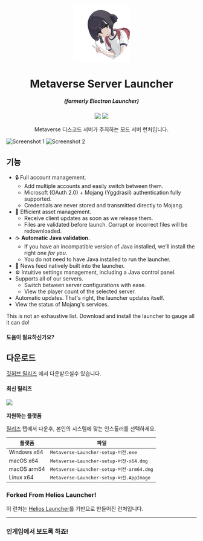 <p align="center"><img src="./app/assets/images/SealCircle.png" width="150px" height="150px" alt="Metaverse Works"></p>

<h1 align="center">Metaverse Server Launcher</h1>

<em><h5 align="center">(formerly Electron Launcher)</h5></em>

<p align="center"><img src="https://forthebadge.com/images/badges/0-percent-optimized.svg"> <img src="https://forthebadge.com/images/badges/built-with-love.svg">
</p>

<p align="center">Metaverse 디스코드 서버가 주최하는 모드 서버 런처입니다.</p>

![Screenshot 1](https://media.discordapp.net/attachments/1093299185949872211/1259073449016557619/image.png?ex=668a5b06&is=66890986&hm=a65ccc31e576ac27ef66179a937a8af2a7d1a00388b5f634a18b8a721c80f830&=&format=webp&quality=lossless&width=550&height=311)
![Screenshot 2](https://media.discordapp.net/attachments/1093299185949872211/1259073505522352248/image.png?ex=668a5b14&is=66890994&hm=19f06933ba5a65266919e029e5d3d896d05963d62021237df9ae72450d3353e8&=&format=webp&quality=lossless&width=550&height=310)

## 기능

* 🔒 Full account management.
  * Add multiple accounts and easily switch between them.
  * Microsoft (OAuth 2.0) + Mojang (Yggdrasil) authentication fully supported.
  * Credentials are never stored and transmitted directly to Mojang.
* 📂 Efficient asset management.
  * Receive client updates as soon as we release them.
  * Files are validated before launch. Corrupt or incorrect files will be redownloaded.
* ☕ **Automatic Java validation.**
  * If you have an incompatible version of Java installed, we'll install the right one *for you*.
  * You do not need to have Java installed to run the launcher.
* 📰 News feed natively built into the launcher.
* ⚙️ Intuitive settings management, including a Java control panel.
* Supports all of our servers.
  * Switch between server configurations with ease.
  * View the player count of the selected server.
* Automatic updates. That's right, the launcher updates itself.
*  View the status of Mojang's services.

This is not an exhaustive list. Download and install the launcher to gauge all it can do!

#### 도움이 필요하신가요? 

## 다운로드

[깃허브 릴리즈](https://github.com/dscalzi/HeliosLauncher/releases) 에서 다운받으실수 있습니다.

#### 최신 릴리즈

[![](https://img.shields.io/github/release/dscalzi/HeliosLauncher.svg?style=flat-square)](https://github.com/dscalzi/HeliosLauncher/releases/latest)


**지원하는 플랫폼**

[릴리즈](https://github.com/dscalzi/HeliosLauncher/releases) 탭에서 다운후, 본인의 시스템에 맞는 인스톨러를 선택하세요.

| 플랫폼 | 파일 |
| -------- | ---- |
| Windows x64 | `Metaverse-Launcher-setup-버전.exe` |
| macOS x64 | `Metaverse-Launcher-setup-버전-x64.dmg` |
| macOS arm64 | `Metaverse-Launcher-setup-버전-arm64.dmg` |
| Linux x64 | `Metaverse-Launcher-setup-버전.AppImage` |

### Forked From Helios Launcher!

이 런처는 [Helios Launcher](https://github.com/dscalzi/HeliosLauncher)를 기반으로 만들어진 런처입니다. 

---

### 인게임에서 보도록 하죠!
